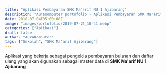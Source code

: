 ```yaml
---
title: "Aplikasi Pembayaran SMK Ma'arif NU 1 Ajibarang"
description: "AuraKomputer portofolio - Aplikasi Pembayaran SMK Ma'arif NU 1 Ajibarang"
date: 2018-07-04T05:00:00Z
image: "images/portofolio/2019-07-22_10-41.webp"
categories: ["Aplikasi"]
draft: false
author: "AuraKomputer"
tags: ["Sekolah", "SMK Ma'arif Ajibarang"]
---
```


Aplikasi yang bekerja sebagai pengelola pembayaran bulanan dan daftar ulang
yang akan digunakan sebagai master data di <b>SMK Ma'arif NU 1
Ajibarang</b></i>
